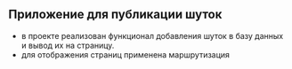 ## Приложение для публикации шуток
- в проекте реализован функционал добавления шуток в базу данных и вывод их на страницу.
- для отображения страниц применена маршрутизация
